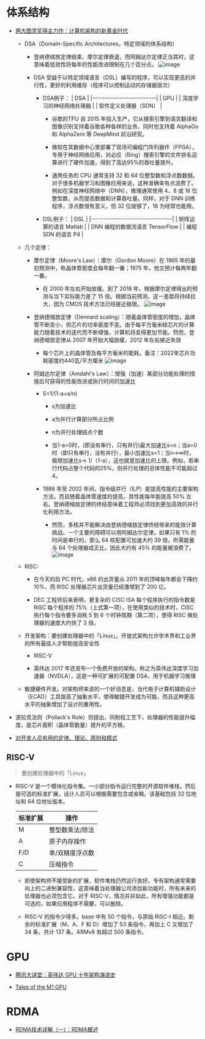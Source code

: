 # 体系结构

- [两大图灵奖得主力作：计算机架构的新黄金时代](https://zhuanlan.zhihu.com/p/477346109)

    - DSA（Domain-Specific Architectures，特定领域的体系结构）

        - 登纳德缩放定律结束、摩尔定律衰退，而阿姆达尔定律正当其时，这意味着低效性将每年的性能改进限制在几个百分点。
            ![image](./Pictures/architecture/Moore's-law-整型程序的性能提升.avif)

        - DSA 受益于以特定领域语言（DSL）编写的程序，可以实现更高的并行性，更好的利用缓存（程序可以控制运动的存储器层次）

            - DSA例子：
                | DSA                      |
                |--------------------------|
                | GPU                      |
                | 深度学习的神经网络处理器 |
                | 软件定义处理器（SDN）    |

                - 谷歌的TPU 自 2015 年投入生产，它从搜索引擎到语言翻译和图像识别支持着谷歌各种各样的业务，同时也支持着 AlphaGo 和 AlphaZero 等 DeepMind 前沿研究。

                - 微软在其数据中心里部署了现场可编程门阵列器件（FPGA），专用于神经网络应用，对必应（Bing）搜索引擎的文件排名运算进行了硬件加速，得到了高达95%的吞吐量提升。

                - 通用任务的 CPU 通常支持 32 和 64 位整型数和浮点数数据。对于很多机器学习和图像应用来说，这种准确率有点浪费了。例如在深度神经网络中（DNN），推理通常使用 4、8 或 16 位整型数，从而提高数据和计算吞吐量。同样，对于 DNN 训练程序，浮点数很有意义，但 32 位就够了，16 为经常也能用。

            - DSL例子：
                | DSL                             |
                |---------------------------------|
                | 矩阵运算的语言 Matlab           |
                | DNN 编程的数据流语言 TensorFlow |
                | 编程 SDN 的语言 P4              |

    - 几个定律：

        - 摩尔定律（Moore's Law）：摩尔（Gordon Moore）在 1965 年的最初预测中，称晶体管密度会每年翻一番；1975 年，他又预计每两年翻一番。

            - 在 2000 年左右开始放缓。到了 2018 年，根据摩尔定律得出的预测与当下实际能力差了 15 倍。根据当前预测，这一差距将持续拉大，因为 CMOS 技术方法已经接近极限。
            ![image](./Pictures/architecture/Moore's-law.avif)

        - 登纳德缩放定律（Dennard scaling）：随着晶体管密度的增加，晶体管不断变小，但芯片的功率密度不变。由于每平方毫米硅芯片的计算能力随着技术的迭代而不断增强，计算机将变得更加节能。然而，登纳德缩放定律从 2007 年开始大幅放缓，2012 年左右接近失效

            - 每个芯片上的晶体管及每平方毫米的能耗。备注：2022年芯片功耗密度约440瓦/平方厘米
            ![image](./Pictures/architecture/Dennard-law.avif)

        - 阿姆达尔定律（Amdahl's Law）：增强（加速）某部分功能处理的措施后可获得的性能改进或执行时间的加速比
            - S=1/(1-a+a/n)
                - s为加速比
                - a为并行计算部分所占比例
                - n为并行处理结点个数

                - 当1-a=0时，(即没有串行，只有并行)最大加速比s=n；当a=0时（即只有串行，没有并行），最小加速比s=1；当n→∞时，极限加速比s→ 1/（1-a），这也就是加速比的上限。例如，若串行代码占整个代码的25%，则并行处理的总体性能不可能超过4。

            - 1986 年至 2002 年间，指令级并行（ILP）是提高性能的主要架构方法。而且随着晶体管速度的提高，其性能每年能提高 50% 左右。登纳德缩放定律的终结意味着工程师必须找到更加高效的并行化利用方法。

                - 然而，多核并不能解决由登纳德缩放定律终结带来的能效计算挑战。一个主要的障碍可以用阿姆达尔定律。如果只有 1% 的时间是串行的，那么 64 核配置可加速大约 39 倍，所需能量与 64 个处理器成正比，因此大约有 45% 的能量被浪费了。
                ![image](./Pictures/architecture/Dennard-law1.avif)

    - RISC:

        - 在今天的后 PC 时代，x86 的出货量从 2011 年的顶峰每年都会下降约 10%，而 RISC 处理器芯片出货量已经激增到了 200 亿。

        - DEC 工程师后来表明，更复杂的 CISC ISA 每个程序执行的指令数是 RISC 每个程序的 75%（上式第一项），在使用类似的技术时，CISC 执行每个指令要多消耗 5 到 6 个时钟周期（第二项），使得 RISC 微处理器的速度大约快了 3 倍。

    - 开发架构：要创建处理器中的「Linux」。开放式架构允许学术界和工业界的所有最佳人才帮助提高安全性

        - RISC-V

        - 英伟达 2017 年还宣布一个免费开放的架构，称之为英伟达深度学习加速器（NVDLA），这是一种可扩展的可配置 DSA，用于机器学习推理

    - 敏捷硬件开发。对架构师来说的一个好消息是，当代电子计算机辅助设计（ECAD）工具提高了抽象水平，使得敏捷开发成为可能，而且这种更高水平的抽象增加了设计的重用性。

-  波拉克法则（Pollack's Rule）则提出，同制程工艺下，处理器的性能提升幅度，是芯片面积（晶体管数量）提升的平方根。

- [对开发人员有用的定律、理论、原则和模式](https://github.com/nusr/hacker-laws-zh)

## RISC-V

> 要创建处理器中的「Linux」

- RISC-V 是一个模块化指令集。一小部分指令运行完整的开源软件堆栈，然后是可选的标准扩展，设计人员可以根据需要包含或省略。该基础包括 32 位地址和 64 位地址版本。

    | 标准扩展 | 操作            |
    |----------|-----------------|
    | M        | 整型数乘法/除法 |
    | A        | 原子内存操作    |
    | F/D      | 单/双精度浮点数 |
    | C        | 压缩指令        |

    - 即使架构师不接受新的扩展，软件堆栈仍然运行良好。专有架构通常需要向上的二进制兼容性，这意味着当处理器公司添加新功能时，所有未来的处理器也必须包含它。对于 RISC-V，情况并非如此，所有增强功能都是可选的，如果应用程序不需要，可以删除。

    - RISC-V 的指令少得多。base 中有 50 个指令，与原始 RISC-I 相近。剩余的标准扩展（M、A、F 和 D）增加了 53 条指令，再加上 C 又增加了 34 条，共计 137 条。ARMv8 有超过 500 条指令。

# GPU

- [腾讯大讲堂：英伟达 GPU 十年架构演进史](https://cloud.tencent.com/developer/article/1891497?areaSource=&traceId=)

- [Tales of the M1 GPU](https://asahilinux.org/2022/11/tales-of-the-m1-gpu/)

# RDMA

- [RDMA技术详解（一）：RDMA概述](https://zhuanlan.zhihu.com/p/55142557)
